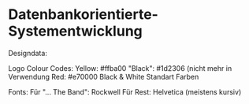 # Datenbankorientierte-Systementwicklung

Designdata:

Logo Colour Codes:
Yellow: #ffba00
"Black": #1d2306 (nicht mehr in Verwendung
Red: #e70000
Black & White Standart Farben

Fonts:
Für "... The Band": Rockwell 
Für Rest: Helvetica (meistens kursiv)
